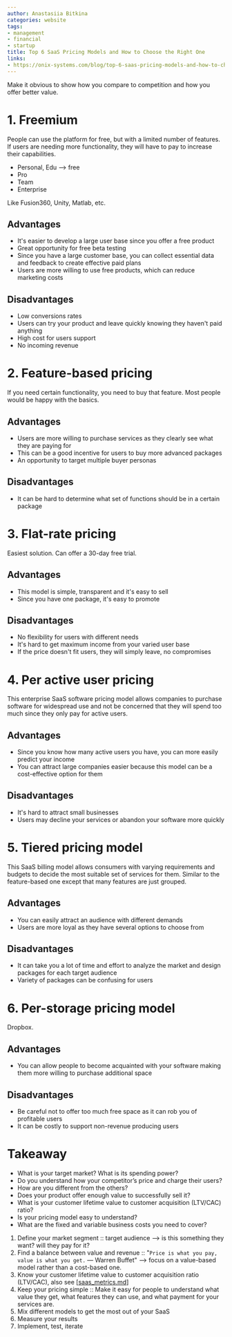 ```yaml
---
author: Anastasiia Bitkina
categories: website
tags:
- management
- financial
- startup
title: Top 6 SaaS Pricing Models and How to Choose the Right One
links:
- https://onix-systems.com/blog/top-6-saas-pricing-models-and-how-to-choose-the-right-one
---
```


Make it obvious to show how you compare to competition and how you offer better value.

# 1. Freemium
People can use the platform for free, but with a limited number of features. If users are needing more functionality, they will have to pay to increase their capabilities.

+ Personal, Edu --> free
+ Pro
+ Team
+ Enterprise

Like Fusion360, Unity, Matlab, etc.

## Advantages
+ It's easier to develop a large user base since you offer a free product
+ Great opportunity for free beta testing 
+ Since you have a large customer base, you can collect essential data and feedback to create effective paid plans
+ Users are more willing to use free products, which can reduce marketing costs

## Disadvantages
+ Low conversions rates
+ Users can try your product and leave quickly knowing they haven't paid anything
+ High cost for users support
+ No incoming revenue

# 2. Feature-based pricing
If you need certain functionality, you need to buy that feature. Most people would be happy with the basics.

## Advantages
+ Users are more willing to purchase services as they clearly see what they are paying for
+ This can be a good incentive for users to buy more advanced packages
+ An opportunity to target multiple buyer personas

## Disadvantages
+ It can be hard to determine what set of functions should be in a certain package

# 3. Flat-rate pricing
Easiest solution. Can offer a 30-day free trial.

## Advantages
+ This model is simple, transparent and it's easy to sell
+ Since you have one package, it's easy to promote

## Disadvantages
+ No flexibility for users with different needs
+ It's hard to get maximum income from your varied user base
+ If the price doesn't fit users, they will simply leave, no compromises

# 4. Per active user pricing
This enterprise SaaS software pricing model allows companies to purchase software for widespread use and not be concerned that they will spend too much since they only pay for active users.

## Advantages
+ Since you know how many active users you have, you can more easily predict your income
+ You can attract large companies easier because this model can be a  cost-effective option for them 

## Disadvantages
+ It's hard to attract small businesses
+ Users may decline your services or abandon your software more quickly

# 5. Tiered pricing model
This SaaS billing model allows consumers with varying requirements and budgets to decide the most suitable set of services for them. Similar to the feature-based one except that many features are just grouped.

## Advantages
+ You can easily attract an audience with different demands
+ Users are more loyal as they have several options to choose from

## Disadvantages
+ It can take you a lot of time and effort to analyze the market and design packages for each target audience
+ Variety of packages can be confusing for users

# 6. Per-storage pricing model
Dropbox.

## Advantages
+ You can allow people to become acquainted with your software making them more willing to purchase additional space

## Disadvantages
+ Be careful not to offer too much free space as it can rob you of profitable users
+ It can be costly to support non-revenue producing users

# Takeaway
+ What is your target market? What is its spending power?
+ Do you understand how your competitor’s price and charge their users?
+ How are you different from the others?
+ Does your product offer enough value to successfully sell it?
+ What is your customer lifetime value to customer acquisition (LTV/CAC) ratio?
+ Is your pricing model easy to understand?
+ What are the fixed and variable business costs you need to cover?

1. Define your market segment :: target audience --> is this something they want? will they pay for it?
2. Find a balance between value and revenue :: "`Price is what you pay, value is what you get.` — Warren Buffet" --> focus on a value-based model rather than a cost-based one.
3. Know your customer lifetime value to customer acquisition ratio (LTV/CAC), also see [[saas_metrics.md]] 
4. Keep your pricing simple :: Make it easy for people to understand what value they get, what features they can use, and what payment for your services are.
5. Mix different models to get the most out of your SaaS
6. Measure your results
7. Implement, test, iterate

[//begin]: # "Autogenerated link references for markdown compatibility"
[saas_metrics.md]: saas_metrics.md "20 Key SaaS Metrics for Startups to Track"
[//end]: # "Autogenerated link references"